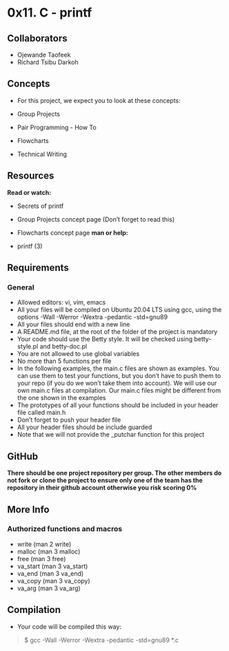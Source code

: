 # 0x11. C - printf

## Collaborators
- Ojewande Taofeek
- Richard Tsibu Darkoh

## Concepts
- For this project, we expect you to look at these concepts:

- Group Projects
- Pair Programming - How To
- Flowcharts
- Technical Writing

## Resources
**Read or watch:**

- Secrets of printf
- Group Projects concept page (Don’t forget to read this)
- Flowcharts concept page
**man or help:**

- printf (3)
## Requirements
### General
- Allowed editors: vi, vim, emacs
- All your files will be compiled on Ubuntu 20.04 LTS using gcc, using the options -Wall -Werror -Wextra -pedantic -std=gnu89
- All your files should end with a new line
- A README.md file, at the root of the folder of the project is mandatory
- Your code should use the Betty style. It will be checked using betty-style.pl and betty-doc.pl
- You are not allowed to use global variables
- No more than 5 functions per file
- In the following examples, the main.c files are shown as examples. You can use them to test your functions, but you don’t have to push them to your repo (if you do we won’t take them into account). We will use our own main.c files at compilation. Our main.c files might be different from the one shown in the examples
- The prototypes of all your functions should be included in your header file called main.h
- Don’t forget to push your header file
- All your header files should be include guarded
- Note that we will not provide the _putchar function for this project
## GitHub
**There should be one project repository per group. The other members do not fork or clone the project to ensure only one of the team has the repository in their github account otherwise you risk scoring 0%**

## More Info
### Authorized functions and macros
- write (man 2 write)
- malloc (man 3 malloc)
- free (man 3 free)
- va_start (man 3 va_start)
- va_end (man 3 va_end)
- va_copy (man 3 va_copy)
- va_arg (man 3 va_arg)

## Compilation
- Your code will be compiled this way:
> $ gcc -Wall -Werror -Wextra -pedantic -std=gnu89 *.c